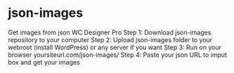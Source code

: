 # json-images
Get images from json WC Designer Pro
Step 1: Download json-images repository to your computer
Step 2: Upload json-images folder to your webroot (install WordPress) or any server if you want
Step 3: Run on your browser yoursiteurl.com/json-images/
Step 4: Paste your json URL to imput box and get your images
